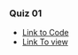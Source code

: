 ### Quiz 01 
- [Link to Code](https://github.com/iAloudat/Vanier-FrontEnd/blob/main/Quiz/01/index.html)
- [Link To view](https://htmlpreview.github.io/?https://github.com/iAloudat/Vanier-FrontEnd/blob/main/Quiz/01/index.html)

